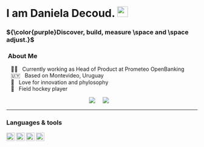 # I am Daniela Decoud. <img src="https://media.giphy.com/media/hvRJCLFzcasrR4ia7z/giphy.gif" width="28px" height="28px">

### ${\color{purple}Discover, build, measure \space and \space adjust.}$

### &nbsp;**About Me**

&nbsp;&nbsp;&nbsp;:woman_technologist: &nbsp; Currently working as Head of Product at Prometeo OpenBanking  
&nbsp;&nbsp;&nbsp;:uruguay: &nbsp; Based on Montevideo, Uruguay  
&nbsp;&nbsp;&nbsp;:seedling: &nbsp; Love for innovation and phylosophy  
&nbsp;&nbsp;&nbsp;:field_hockey: &nbsp; Field hockey player


<p align="center">
<a href="https://www.linkedin.com/in/daniela-decoud-colev"><img src="https://img.shields.io/badge/linkedin-%230077B5.svg?&style=for-the-badge&logo=linkedin&logoColor=white" /></a>&nbsp;&nbsp;&nbsp;&nbsp;
<a href="mailto:daniela.decoud@gmail.com?subject=Hola,%20Daniela%20Decoud"><img src="https://img.shields.io/badge/gmail-%23D14836.svg?&style=for-the-badge&logo=gmail&logoColor=white" /></a>&nbsp;&nbsp;&nbsp;&nbsp;

---

### Languages & tools 
<img height=22 src="https://cdn.jsdelivr.net/gh/devicons/devicon/icons/python/python-original.svg"/> <img height=22 src="https://cdn.jsdelivr.net/gh/devicons/devicon/icons/mysql/mysql-original.svg"/> <img height=22 src="https://cdn.jsdelivr.net/gh/devicons/devicon/icons/jira/jira-original-wordmark.svg"/> <img height=22 src="https://cdn.jsdelivr.net/gh/devicons/devicon/icons/github/github-original.svg"/>









